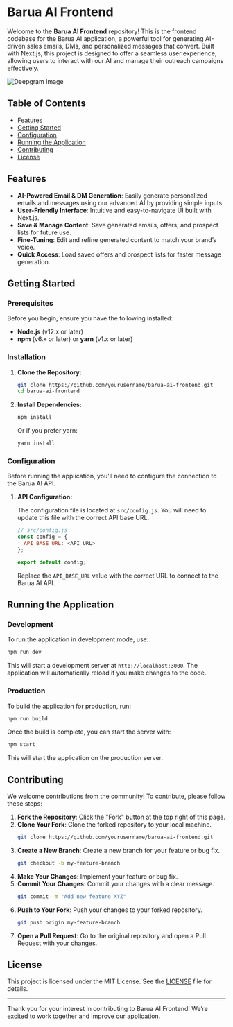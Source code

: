 # Barua AI Frontend

Welcome to the **Barua AI Frontend** repository! This is the frontend codebase for the Barua AI application, a powerful tool for generating AI-driven sales emails, DMs, and personalized messages that convert. Built with Next.js, this project is designed to offer a seamless user experience, allowing users to interact with our AI and manage their outreach campaigns effectively.

![Deepgram Image](https://deepgram.com/_next/image?url=https%3A%2F%2Fv1.whalesyncusercontent.com%2Fv1%2F054166ee54f426e9cd3e081e%2F05e3eabfffb2b8e543b01ca3%2Fe2deda43ebf3826118325a3b%2F2a32ea36-bae1-4ac9-97d8-8a239d01746a.jpeg&w=828&q=75)


## Table of Contents

- [Features](#features)
- [Getting Started](#getting-started)
- [Configuration](#configuration)
- [Running the Application](#running-the-application)
- [Contributing](#contributing)
- [License](#license)


## Features

- **AI-Powered Email & DM Generation**: Easily generate personalized emails and messages using our advanced AI by providing simple inputs.
- **User-Friendly Interface**: Intuitive and easy-to-navigate UI built with Next.js.
- **Save & Manage Content**: Save generated emails, offers, and prospect lists for future use.
- **Fine-Tuning**: Edit and refine generated content to match your brand’s voice.
- **Quick Access**: Load saved offers and prospect lists for faster message generation.

## Getting Started

### Prerequisites

Before you begin, ensure you have the following installed:

- **Node.js** (v12.x or later)
- **npm** (v6.x or later) or **yarn** (v1.x or later)

### Installation

1. **Clone the Repository:**

   ```bash
   git clone https://github.com/yourusername/barua-ai-frontend.git
   cd barua-ai-frontend
   ```

2. **Install Dependencies:**

   ```bash
   npm install
   ```

   Or if you prefer yarn:

   ```bash
   yarn install
   ```

### Configuration

Before running the application, you'll need to configure the connection to the Barua AI API.

1. **API Configuration:**

   The configuration file is located at `src/config.js`. You will need to update this file with the correct API base URL.

   ```javascript
   // src/config.js
   const config = {
     API_BASE_URL: <API URL>
   };

   export default config;
   ```

   Replace the `API_BASE_URL` value with the correct URL to connect to the Barua AI API.

## Running the Application

### Development

To run the application in development mode, use:

```bash
npm run dev
```

This will start a development server at `http://localhost:3000`. The application will automatically reload if you make changes to the code.

### Production

To build the application for production, run:

```bash
npm run build
```

Once the build is complete, you can start the server with:

```bash
npm start
```

This will start the application on the production server.

## Contributing

We welcome contributions from the community! To contribute, please follow these steps:

1. **Fork the Repository**: Click the "Fork" button at the top right of this page.
2. **Clone Your Fork**: Clone the forked repository to your local machine.
   ```bash
   git clone https://github.com/yourusername/barua-ai-frontend.git
   ```
3. **Create a New Branch**: Create a new branch for your feature or bug fix.
   ```bash
   git checkout -b my-feature-branch
   ```
4. **Make Your Changes**: Implement your feature or bug fix.
5. **Commit Your Changes**: Commit your changes with a clear message.
   ```bash
   git commit -m "Add new feature XYZ"
   ```
6. **Push to Your Fork**: Push your changes to your forked repository.
   ```bash
   git push origin my-feature-branch
   ```
7. **Open a Pull Request**: Go to the original repository and open a Pull Request with your changes.

## License

This project is licensed under the MIT License. See the [LICENSE](LICENSE) file for details.

---

Thank you for your interest in contributing to Barua AI Frontend! We’re excited to work together and improve our application.

